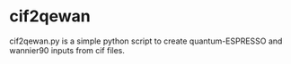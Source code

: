# cif2qewan
cif2qewan.py is a simple python script to create quantum-ESPRESSO and wannier90 inputs from cif files.
